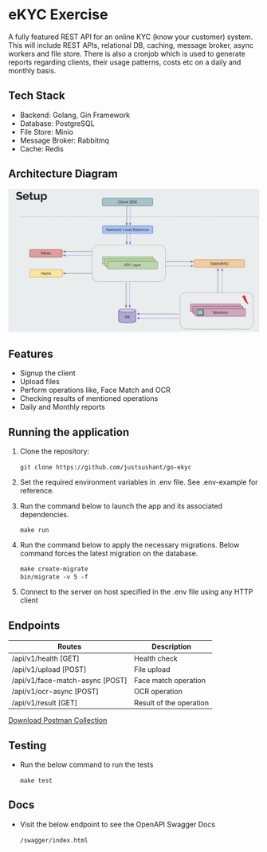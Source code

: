 # eKYC Exercise

A fully featured REST API for an online KYC (know your customer) system. This will include REST APIs, relational DB, caching, message broker, async workers and file store. There is also a cronjob which is used to generate reports regarding clients, their usage patterns, costs etc on a daily and monthly basis.

## Tech Stack

- Backend: Golang, Gin Framework
- Database: PostgreSQL
- File Store: Minio
- Message Broker: Rabbitmq
- Cache: Redis

## Architecture Diagram

![diagram](docs/architecture_diagram.png)

## Features

- Signup the client
- Upload files
- Perform operations like, Face Match and OCR
- Checking results of mentioned operations
- Daily and Monthly reports

## Running the application

1. Clone the repository:

   `git clone https://github.com/justsushant/go-ekyc`

2. Set the required environment variables in .env file.
   See .env-example for reference.

3. Run the command below to launch the app and its associated dependencies.
   ```
   make run
   ```
4. Run the command below to apply the necessary migrations.
   Below command forces the latest migration on the database.
   ```
   make create-migrate
   bin/migrate -v 5 -f
   ```
5. Connect to the server on host specified in the .env file using any HTTP client

## Endpoints

| Routes                          | Description             |
| ------------------------------- | ----------------------- |
| /api/v1/health [GET]            | Health check            |
| /api/v1/upload [POST]           | File upload             |
| /api/v1/face-match-async [POST] | Face match operation    |
| /api/v1/ocr-async [POST]        | OCR operation           |
| /api/v1/result [GET]            | Result of the operation |

[Download Postman Collection](docs/go-ekyc.postman_collection.json)

## Testing

- Run the below command to run the tests

  `make test`

## Docs

- Visit the below endpoint to see the OpenAPI Swagger Docs

  `/swagger/index.html`
